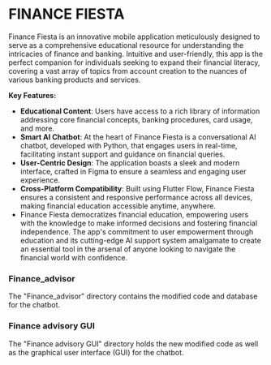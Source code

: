 FINANCE FIESTA
==================

Finance Fiesta is an innovative mobile application meticulously designed to serve as a comprehensive educational resource for understanding the intricacies of finance and banking. Intuitive and user-friendly, this app is the perfect companion for individuals seeking to expand their financial literacy, covering a vast array of topics from account creation to the nuances of various banking products and services.

**Key Features:**

- **Educational Content**: Users have access to a rich library of information addressing core financial concepts, banking procedures, card usage, and more.
- **Smart AI Chatbot**: At the heart of Finance Fiesta is a conversational AI chatbot, developed with Python, that engages users in real-time, facilitating instant support and guidance on financial queries.
- **User-Centric Design**: The application boasts a sleek and modern interface, crafted in Figma to ensure a seamless and engaging user experience.
- **Cross-Platform Compatibility**: Built using Flutter Flow, Finance Fiesta ensures a consistent and responsive performance across all devices, making financial education accessible anytime, anywhere.
- Finance Fiesta democratizes financial education, empowering users with the knowledge to make informed decisions and fostering financial independence. The app's commitment to user empowerment through education and its cutting-edge AI support system amalgamate to create an essential tool in the arsenal of anyone looking to navigate the financial world with confidence.

### Finance_advisor
The "Finance_advisor" directory contains the modified code and database for the chatbot.

### Finance advisory GUI
The "Finance advisory GUI" directory holds the new modified code as well as the graphical user interface (GUI) for the chatbot.

